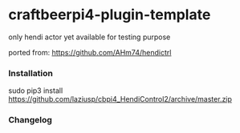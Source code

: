 # craftbeerpi4-plugin-template

only hendi actor yet available for testing purpose

ported from: https://github.com/AHm74/hendictrl

### Installation

sudo pip3 install https://github.com/laziusp/cbpi4_HendiControl2/archive/master.zip

### Changelog

